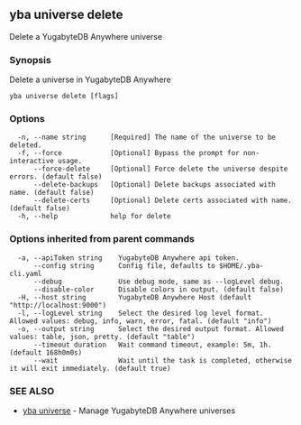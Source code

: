 ## yba universe delete

Delete a YugabyteDB Anywhere universe

### Synopsis

Delete a universe in YugabyteDB Anywhere

```
yba universe delete [flags]
```

### Options

```
  -n, --name string      [Required] The name of the universe to be deleted.
  -f, --force            [Optional] Bypass the prompt for non-interactive usage.
      --force-delete     [Optional] Force delete the universe despite errors. (default false)
      --delete-backups   [Optional] Delete backups associated with name. (default false)
      --delete-certs     [Optional] Delete certs associated with name. (default false)
  -h, --help             help for delete
```

### Options inherited from parent commands

```
  -a, --apiToken string    YugabyteDB Anywhere api token.
      --config string      Config file, defaults to $HOME/.yba-cli.yaml
      --debug              Use debug mode, same as --logLevel debug.
      --disable-color      Disable colors in output. (default false)
  -H, --host string        YugabyteDB Anywhere Host (default "http://localhost:9000")
  -l, --logLevel string    Select the desired log level format. Allowed values: debug, info, warn, error, fatal. (default "info")
  -o, --output string      Select the desired output format. Allowed values: table, json, pretty. (default "table")
      --timeout duration   Wait command timeout, example: 5m, 1h. (default 168h0m0s)
      --wait               Wait until the task is completed, otherwise it will exit immediately. (default true)
```

### SEE ALSO

* [yba universe](yba_universe.md)	 - Manage YugabyteDB Anywhere universes

